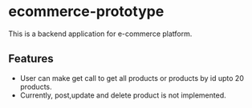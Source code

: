 # ecommerce-prototype
This is a backend application for e-commerce platform.

## Features
- User can make get call to get all products or products by id upto 20 products.
- Currently, post,update and delete product is not implemented.
